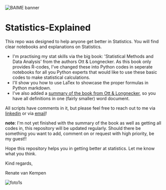 ﻿![BAIME banner](https://user-images.githubusercontent.com/47600826/89530907-9b3f6480-d7ef-11ea-9849-27617f6025cf.png)# Statistics-ExplainedThis repo was designed to help anyone get better in Statistics. You will find clear notebooks and explanations on Statistics. - I'm practising my stat skills via the big book: 'Statistical Methods and Data Analysis' from the authors Ott & Longnecker. As this book only provides R-codes, I've changed these into Python codes in seperate notebooks for all you Python experts that would like to use these basic codes to make statistical calculations. - I'll show you how to use LaTex to showcase the proper formulas in Python markdown.- I've also added a [summary of the book from Ott & Longnecker](https://github.com/RenatevanKempen/Statistics-Explained/blob/master/Statistical%20Methods%20and%20Data%20Analyses.docx), so you have all definitions in one (fairly smaller) word document. All scripts have comments in it, but please feel free to reach out to me via [linkedin](https://www.linkedin.com/in/renatevankempen/) or via [email](renate@baime.nl)!**note**: I'm not yet finished with the summary of the book as well as getting all codes in, this repository will be updated regularly. Should there be something you want to add, comment on or request with high priority, be my guest!!Hope this repository helps you in getting better at statistics. Let me know what you think. Kind regards, Renate van Kempen![foto1s](https://user-images.githubusercontent.com/47600826/73173281-4f578880-4105-11ea-8862-4c54a530e7f4.jpg)